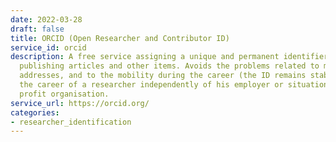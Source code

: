 ```yaml
---
date: 2022-03-28
draft: false
title: ORCID (Open Researcher and Contributor ID)
service_id: orcid
description: A free service assigning a unique and permanent identifier to researchers
  publishing articles and other items. Avoids the problems related to multiple email
  addresses, and to the mobility during the career (the ID remains stable all along
  the career of a researcher independently of his employer or situation). Not for
  profit organisation.
service_url: https://orcid.org/
categories:
- researcher_identification
---
```



